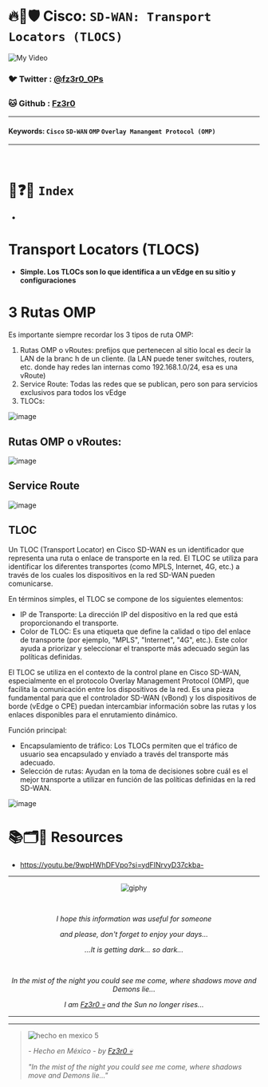 # 🔥🧱🛡️ Cisco: `SD-WAN: Transport Locators (TLOCS)`

![My Video](https://user-images.githubusercontent.com/94720207/165892585-b830998d-d7c5-43b4-a3ad-f71a07b9077e.gif)

### 🐦 Twitter  : [@fz3r0_OPs](https://twitter.com/Fz3r0_OPs)
### 🐱 Github  : [Fz3r0](https://github.com/fz3r0) 

---
 
#### Keywords: `Cisco` `SD-WAN` `OMP` `Overlay Manangemt Protocol (OMP)`

---

<br>

# 📝❓📄 `Index`

- 

# Transport Locators (TLOCS)

- **Simple. Los TLOCs son lo que identifica a un vEdge en su sitio y configuraciones**

# 3 Rutas OMP

Es importante siempre recordar los 3 tipos de ruta OMP: 

1. Rutas OMP o vRoutes: prefijos que pertenecen al sitio local es decir la LAN de la branc h de un cliente. (la LAN puede tener switches, routers, etc. donde hay redes lan internas como 192.168.1.0/24, esa es una vRoute)
2. Service Route: Todas las redes que se publican, pero son para servicios exclusivos para todos los vEdge
3. TLOCs: 

![image](https://github.com/user-attachments/assets/bc400377-4566-4fd4-bac8-855db6743119)


## Rutas OMP o vRoutes:

![image](https://github.com/user-attachments/assets/348fad88-76d5-4e0d-be57-654b7c1ade77)

## Service Route

![image](https://github.com/user-attachments/assets/80d29754-7104-4058-9c1e-0f8439837d7b)

## TLOC

Un TLOC (Transport Locator) en Cisco SD-WAN es un identificador que representa una ruta o enlace de transporte en la red. El TLOC se utiliza para identificar los diferentes transportes (como MPLS, Internet, 4G, etc.) a través de los cuales los dispositivos en la red SD-WAN pueden comunicarse.

En términos simples, el TLOC se compone de los siguientes elementos:

- IP de Transporte: La dirección IP del dispositivo en la red que está proporcionando el transporte.
- Color de TLOC: Es una etiqueta que define la calidad o tipo del enlace de transporte (por ejemplo, "MPLS", "Internet", "4G", etc.). Este color ayuda a priorizar y seleccionar el transporte más adecuado según las políticas definidas.

El TLOC se utiliza en el contexto de la control plane en Cisco SD-WAN, especialmente en el protocolo Overlay Management Protocol (OMP), que facilita la comunicación entre los dispositivos de la red. Es una pieza fundamental para que el controlador SD-WAN (vBond) y los dispositivos de borde (vEdge o CPE) puedan intercambiar información sobre las rutas y los enlaces disponibles para el enrutamiento dinámico.

Función principal:

- Encapsulamiento de tráfico: Los TLOCs permiten que el tráfico de usuario sea encapsulado y enviado a través del transporte más adecuado.
- Selección de rutas: Ayudan en la toma de decisiones sobre cuál es el mejor transporte a utilizar en función de las políticas definidas en la red SD-WAN.

![image](https://github.com/user-attachments/assets/8d2415b1-81be-4fe4-988c-0ef74e2a1ccb)


# 📚🗂️🎥 Resources

- https://youtu.be/9wpHWhDFVpo?si=ydFINrvyD37ckba-



  
---

<span align="center"> <p align="center"> ![giphy](https://user-images.githubusercontent.com/94720207/166587250-292d9a9f-e590-4c25-a678-d457e2268e85.gif) </p> </span> 



&nbsp;

<span align="center"> <p align="center"> _I hope this information was useful for someone_ </p> </span> 
<span align="center"> <p align="center"> _and please, don't forget to enjoy your days..._ </p> </span> 
<span align="center"> <p align="center"> _...It is getting dark... so dark..._ </p> </span> 

&nbsp;

<span align="center"> <p align="center"> _In the mist of the night you could see me come, where shadows move and Demons lie..._ </p> </span> 
<span align="center"> <p align="center"> _I am [Fz3r0 💀](https://github.com/Fz3r0/) and the Sun no longer rises..._ </p> </span> 

---






---

> ![hecho en mexico 5](https://user-images.githubusercontent.com/94720207/166068790-fa1f243d-2db9-4810-a6e4-eb3c4ad23700.png)
>
> _- Hecho en México - by [Fz3r0 💀](https://github.com/Fz3r0/)_  
>
> _"In the mist of the night you could see me come, where shadows move and Demons lie..."_ 

